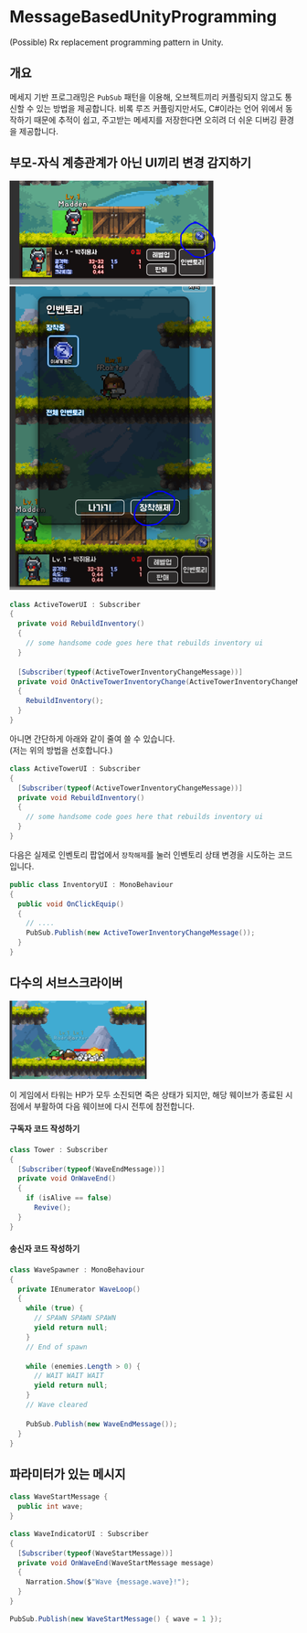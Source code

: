 MessageBasedUnityProgramming
====

(Possible) Rx replacement programming pattern in Unity.

개요
----
메세지 기반 프로그래밍은 `PubSub` 패턴을 이용해, 오브젝트끼리 커플링되지 않고도 통신할 수 있는 방법을 제공합니다. 비록 루즈 커플링지만서도, C#이라는 언어 위에서 동작하기 때문에 추적이 쉽고, 주고받는 메세지를 저장한다면 오히려 더 쉬운 디버깅 환경을 제공합니다.

부모-자식 계층관계가 아닌 UI끼리 변경 감지하기
----

<img src="img/1.png" width="360px" />

<img src="img/2.png" width="360px" />

```cs
class ActiveTowerUI : Subscriber
{
  private void RebuildInventory()
  {
    // some handsome code goes here that rebuilds inventory ui
  }

  [Subscriber(typeof(ActiveTowerInventoryChangeMessage))]
  private void OnActiveTowerInventoryChange(ActiveTowerInventoryChangeMessage message)
  {
    RebuildInventory();
  }
}
```

아니면 간단하게 아래와 같이 줄여 쓸 수 있습니다.<br/>
(저는 위의 방법을 선호합니다.)
```cs
class ActiveTowerUI : Subscriber
{
  [Subscriber(typeof(ActiveTowerInventoryChangeMessage))]
  private void RebuildInventory()
  {
    // some handsome code goes here that rebuilds inventory ui
  }
}
```

다음은 실제로 인벤토리 팝업에서 `장착해제`를 눌러 인벤토리 상태 변경을 시도하는 코드입니다.
```cs
public class InventoryUI : MonoBehaviour 
{
  public void OnClickEquip()
  {
    // ....
    PubSub.Publish(new ActiveTowerInventoryChangeMessage());
  }
}
```


다수의 서브스크라이버
----

<img src="img/3.png" width="240px" />

이 게임에서 타워는 HP가 모두 소진되면 죽은 상태가 되지만, 해당 웨이브가 종료된 시점에서 부활하여 다음 웨이브에 다시 전투에 참전합니다.

#### 구독자 코드 작성하기
```cs
class Tower : Subscriber
{
  [Subscriber(typeof(WaveEndMessage))]
  private void OnWaveEnd()
  {
    if (isAlive == false)
      Revive();
  }
}
```

#### 송신자 코드 작성하기
```cs
class WaveSpawner : MonoBehaviour
{
  private IEnumerator WaveLoop()
  {
    while (true) {
      // SPAWN SPAWN SPAWN
      yield return null;
    }
    // End of spawn

    while (enemies.Length > 0) {
      // WAIT WAIT WAIT
      yield return null;
    }
    // Wave cleared

    PubSub.Publish(new WaveEndMessage());
  }
}
```


파라미터가 있는 메시지
----

```cs
class WaveStartMessage {
  public int wave;
}
```
```cs
class WaveIndicatorUI : Subscriber
{
  [Subscriber(typeof(WaveStartMessage))]
  private void OnWaveEnd(WaveStartMessage message)
  {
    Narration.Show($"Wave {message.wave}!");
  }
}
```
```cs
PubSub.Publish(new WaveStartMessage() { wave = 1 });
```